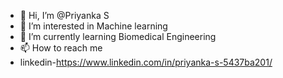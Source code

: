 - 👋 Hi, I’m @Priyanka S
- 👀 I’m interested in Machine learning 
- 🌱 I’m currently learning Biomedical Engineering
- 📫 How to reach me 
- linkedin-https://www.linkedin.com/in/priyanka-s-5437ba201/



<!---
PriyankagithubS/PriyankagithubS is a ✨ special ✨ repository because its `README.md` (this file) appears on your GitHub profile.
You can click the Preview link to take a look at your changes.
--->
